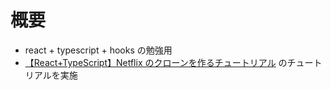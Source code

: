 # 概要

- react + typescript + hooks の勉強用
- [【React+TypeScript】Netflix のクローンを作るチュートリアル](https://zenn.dev/gunners6518/books/4c4672f32dd100) のチュートリアルを実施
